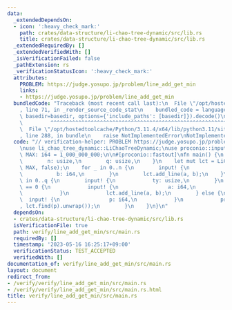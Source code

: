 ```yaml
---
data:
  _extendedDependsOn:
  - icon: ':heavy_check_mark:'
    path: crates/data-structure/li-chao-tree-dynamic/src/lib.rs
    title: crates/data-structure/li-chao-tree-dynamic/src/lib.rs
  _extendedRequiredBy: []
  _extendedVerifiedWith: []
  _isVerificationFailed: false
  _pathExtension: rs
  _verificationStatusIcon: ':heavy_check_mark:'
  attributes:
    PROBLEM: https://judge.yosupo.jp/problem/line_add_get_min
    links:
    - https://judge.yosupo.jp/problem/line_add_get_min
  bundledCode: "Traceback (most recent call last):\n  File \"/opt/hostedtoolcache/Python/3.11.4/x64/lib/python3.11/site-packages/onlinejudge_verify/documentation/build.py\"\
    , line 71, in _render_source_code_stat\n    bundled_code = language.bundle(stat.path,\
    \ basedir=basedir, options={'include_paths': [basedir]}).decode()\n          \
    \         ^^^^^^^^^^^^^^^^^^^^^^^^^^^^^^^^^^^^^^^^^^^^^^^^^^^^^^^^^^^^^^^^^^^^^^^^^^^^^^^^^\n\
    \  File \"/opt/hostedtoolcache/Python/3.11.4/x64/lib/python3.11/site-packages/onlinejudge_verify/languages/rust.py\"\
    , line 288, in bundle\n    raise NotImplementedError\nNotImplementedError\n"
  code: "// verification-helper: PROBLEM https://judge.yosupo.jp/problem/line_add_get_min\n\
    \nuse li_chao_tree_dynamic::LiChaoTreeDynamic;\nuse proconio::input;\n\nconst\
    \ MAX: i64 = 1_000_000_000;\n\n#[proconio::fastout]\nfn main() {\n    input! {\n\
    \        n: usize,\n        q: usize,\n    }\n    let mut lct = LiChaoTreeDynamic::new(-MAX,\
    \ MAX, false);\n    for _ in 0..n {\n        input! {\n            a: i64,\n \
    \           b: i64,\n        }\n        lct.add_line(a, b);\n    }\n    for _\
    \ in 0..q {\n        input! {\n            ty: usize,\n        }\n        if ty\
    \ == 0 {\n            input! {\n                a: i64,\n                b: i64,\n\
    \            }\n            lct.add_line(a, b);\n        } else {\n          \
    \  input! {\n                p: i64,\n            }\n            println!(\"{}\"\
    , lct.find(p).unwrap());\n        }\n    }\n}\n"
  dependsOn:
  - crates/data-structure/li-chao-tree-dynamic/src/lib.rs
  isVerificationFile: true
  path: verify/line_add_get_min/src/main.rs
  requiredBy: []
  timestamp: '2023-05-16 16:25:17+09:00'
  verificationStatus: TEST_ACCEPTED
  verifiedWith: []
documentation_of: verify/line_add_get_min/src/main.rs
layout: document
redirect_from:
- /verify/verify/line_add_get_min/src/main.rs
- /verify/verify/line_add_get_min/src/main.rs.html
title: verify/line_add_get_min/src/main.rs
---
```

